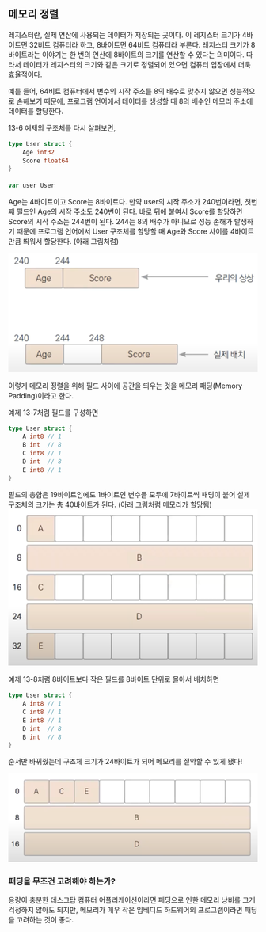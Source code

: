 ## 메모리 정렬

레지스터란, 실제 연산에 사용되는 데이터가 저장되는 곳이다.
이 레지스터 크기가 4바이트면 32비트 컴퓨터라 하고, 8바이트면 64비트 컴퓨터라 부른다.
레지스터 크기가 8바이트라는 이야기는 한 번의 연산에 8바이트의 크기를 연산할 수 있다는 의미이다.
따라서 데이터가 레지스터의 크기와 같은 크기로 정렬되어 있으면 컴퓨터 입장에서 더욱 효율적이다.

예를 들어, 64비트 컴퓨터에서 변수의 시작 주소를 8의 배수로 맞추지 않으면 성능적으로 손해보기 때문에,
프로그램 언어에서 데이터를 생성할 때 8의 배수인 메모리 주소에 데이터를 할당한다.

13-6 예제의 구조체를 다시 살펴보면,
```go
type User struct {
	Age int32
	Score float64
}

var user User
```

Age는 4바이트이고 Score는 8바이트다. 만약 user의 시작 주소가 240번이라면, 
첫번쨰 필드인 Age의 시작 주소도 240번이 된다. 바로 뒤에 붙여서 Score를 할당하면 
Score의 시작 주소는 244번이 된다. 244는 8의 배수가 아니므로 성능 손해가 발생하기 때문에
프로그램 언어에서 User 구조체를 할당할 때 Age와 Score 사이를 4바이트 만큼 띄워서 할당한다.
(아래 그림처럼)

![img.png](img.png)

이렇게 메모리 정렬을 위해 필드 사이에 공간을 띄우는 것을 메모리 패딩(Memory Padding)이라고 한다.

예제 13-7처럼 필드를 구성하면 
```go
type User struct {
    A int8 // 1
    B int  // 8
    C int8 // 1
    D int  // 8
    E int8 // 1
}
```

필드의 총합은 19바이트임에도
1바이트인 변수들 모두에 7바이트씩 패딩이 붙어 실제 구조체의 크기는
총 40바이트가 된다.
(아래 그림처럼 메모리가 할당됨)
![img_1.png](img_1.png)

예제 13-8처럼 8바이트보다 작은 필드를 8바이트 단위로 몰아서 배치하면
```go
type User struct {
    A int8 // 1
    C int8 // 1
    E int8 // 1
    D int  // 8
    B int  // 8
}
```
순서만 바꿔줬는데 구조체 크기가 24바이트가 되어 메모리를 절약할 수 있게 됐다!

![img_2.png](img_2.png)

### 패딩을 무조건 고려해야 하는가?
용량이 충분한 데스크탑 컴퓨터 어플리케이션이라면
패딩으로 인한 메모리 낭비를 크게 걱정하지 않아도 되지만,
메모리가 매우 작은 임베디드 하드웨어의 프로그램이라면
패딩을 고려하는 것이 좋다.